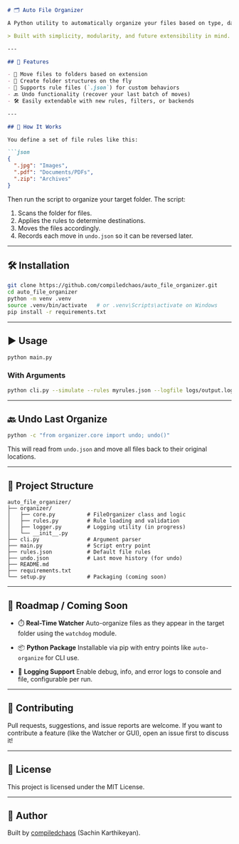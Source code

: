 ````markdown
# 🗂️ Auto File Organizer

A Python utility to automatically organize your files based on type, date, or custom rules — perfect for keeping your Downloads folder tidy and stress-free.

> Built with simplicity, modularity, and future extensibility in mind.

---

## 🚀 Features

- 🔄 Move files to folders based on extension
- 📁 Create folder structures on the fly
- 🧠 Supports rule files (`.json`) for custom behaviors
- 🔙 Undo functionality (recover your last batch of moves)
- 🛠 Easily extendable with new rules, filters, or backends

---

## 🧪 How It Works

You define a set of file rules like this:

```json
{
  ".jpg": "Images",
  ".pdf": "Documents/PDFs",
  ".zip": "Archives"
}
````

Then run the script to organize your target folder. The script:

1. Scans the folder for files.
2. Applies the rules to determine destinations.
3. Moves the files accordingly.
4. Records each move in `undo.json` so it can be reversed later.

---

## 🛠️ Installation

```bash
git clone https://github.com/compiledchaos/auto_file_organizer.git
cd auto_file_organizer
python -m venv .venv
source .venv/bin/activate   # or .venv\Scripts\activate on Windows
pip install -r requirements.txt
```

---

## ▶️ Usage

```bash
python main.py
```

### With Arguments

```bash
python cli.py --simulate --rules myrules.json --logfile logs/output.log
```

---

## 🔙 Undo Last Organize

```bash
python -c "from organizer.core import undo; undo()"
```

This will read from `undo.json` and move all files back to their original locations.

---

## 📁 Project Structure

```text
auto_file_organizer/
├── organizer/
│   ├── core.py          # FileOrganizer class and logic
│   ├── rules.py         # Rule loading and validation
│   ├── logger.py        # Logging utility (in progress)
│   └── __init__.py
├── cli.py               # Argument parser
├── main.py              # Script entry point
├── rules.json           # Default file rules
├── undo.json            # Last move history (for undo)
├── README.md
├── requirements.txt
└── setup.py             # Packaging (coming soon)
```

---

## 🧭 Roadmap / Coming Soon

* ⏱️ **Real-Time Watcher**
  Auto-organize files as they appear in the target folder using the `watchdog` module.

* 📦 **Python Package**
  Installable via pip with entry points like `auto-organize` for CLI use.

* 📓 **Logging Support**
  Enable debug, info, and error logs to console and file, configurable per run.

---

## 🧠 Contributing

Pull requests, suggestions, and issue reports are welcome.
If you want to contribute a feature (like the Watcher or GUI), open an issue first to discuss it!

---

## 📝 License

This project is licensed under the MIT License.

---

## 👤 Author

Built by [compiledchaos](https://github.com/compiledchaos) (Sachin Karthikeyan).

